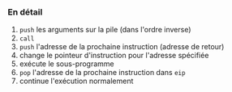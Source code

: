 ### En détail

1.  `push` les arguments sur la pile (dans l'ordre inverse)
2. `call`
  1.  `push` l'adresse de la prochaine instruction (adresse de retour)
  2.  change le pointeur d'instruction pour l'adresse spécifiée
  3.  exécute le sous-programme
  4.  `pop` l'adresse de la prochaine instruction dans `eip`
3.  continue l'exécution normalement

